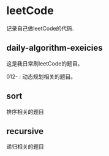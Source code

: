 # leetCode
记录自己做leetCode的代码.



## daily-algorithm-exeicies

这是我日常刷leetCode的题目。

012- : 动态规划相关的题目。

## sort 

排序相关的题目


## recursive

递归相关的题目

